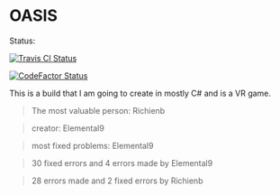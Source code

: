 # OASIS

Status:

[![Travis CI Status](https://img.shields.io/travis/com/elemental9/OASIS.svg?style=for-the-badge)](https://travis-ci.com/elemental9/OASIS)

[![CodeFactor Status](https://www.codefactor.io/repository/github/elemental9/oasis/badge/master?style=for-the-badge)](https://www.codefactor.io/repository/github/elemental9/oasis/overview/master)

This is a build that I am going to create in mostly C# and is a VR game.

> The most valuable person: Richienb

> creator: Elemental9

> most fixed problems: Elemental9

> 30 fixed errors and 4 errors made by Elemental9

> 28 errors made and 2 fixed errors by Richienb
